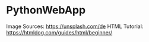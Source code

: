 # PythonWebApp
Image Sources: https://unsplash.com/de
HTML Tutorial: https://htmldog.com/guides/html/beginner/